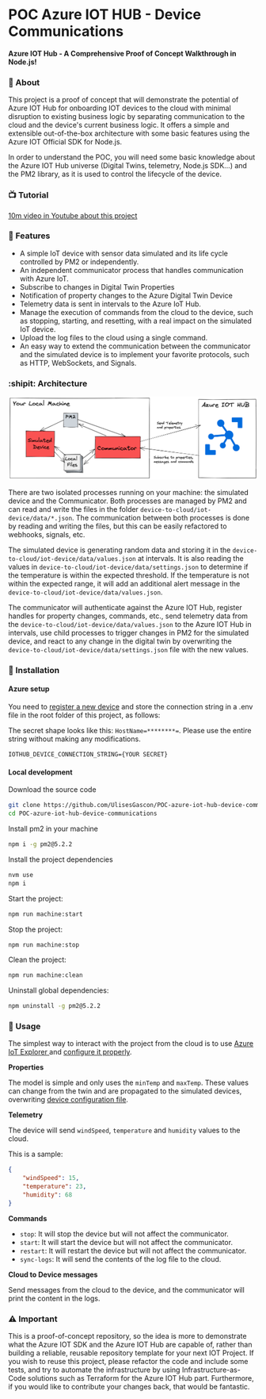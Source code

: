 # POC Azure IOT HUB - Device Communications

**Azure IOT Hub - A Comprehensive Proof of Concept Walkthrough in Node.js!**

### :crystal_ball: About

This project is a proof of concept that will demonstrate the potential of Azure IOT Hub for onboarding IOT devices to the cloud with minimal disruption to existing business logic by separating communication to the cloud and the device's current business logic. It offers a simple and extensible out-of-the-box architecture with some basic features using the Azure IOT Official SDK for Node.js.

In order to understand the POC, you will need some basic knowledge about the Azure IOT Hub universe (Digital Twins, telemetry, Node.js SDK...) and the PM2 library, as it is used to control the lifecycle of the device.


### :tv: Tutorial 

[10m video in Youtube about this project](https://youtu.be/5zOcsPXkQXw)

### :tada: Features 

- A simple IoT device with sensor data simulated and its life cycle controlled by PM2 or independently.
- An independent communicator process that handles communication with Azure IoT.
- Subscribe to changes in Digital Twin Properties
- Notification of property changes to the Azure Digital Twin Device
- Telemetry data is sent in intervals to the Azure IoT Hub.
- Manage the execution of commands from the cloud to the device, such as stopping, starting, and resetting, with a real impact on the simulated IoT device.
- Upload the log files to the cloud using a single command.
- An easy way to extend the communication between the communicator and the simulated device is to implement your favorite protocols, such as HTTP, WebSockets, and Signals.


### :shipit: Architecture

![architecture diagram](.github/simple_architecture.png)


There are two isolated processes running on your machine: the simulated device and the Communicator. Both processes are managed by PM2 and can read and write the files in the folder `device-to-cloud/iot-device/data/*.json`. The communication between both processes is done by reading and writing the files, but this can be easily refactored to webhooks, signals, etc.

The simulated device is generating random data and storing it in the `device-to-cloud/iot-device/data/values.json` at intervals. It is also reading the values in `device-to-cloud/iot-device/data/settings.json` to determine if the temperature is within the expected threshold. If the temperature is not within the expected range, it will add an additional alert message in the `device-to-cloud/iot-device/data/values.json`.

The communicator will authenticate against the Azure IOT Hub, register handles for property changes, commands, etc., send telemetry data from the `device-to-cloud/iot-device/data/values.json` to the Azure IOT Hub in intervals, use child processes to trigger changes in PM2 for the simulated device, and react to any change in the digital twin by overwriting the `device-to-cloud/iot-device/data/settings.json` file with the new values.

 
### :rocket: Installation

#### Azure setup

You need to [register a new device](https://github.com/Azure/azure-iot-device-ecosystem/blob/master/setup_iothub.md#set-up-and-manage-azure-iot-hub) and store the connection string in a .env file in the root folder of this project, as follows:

The secret shape looks like this: `HostName=********=`. Please use the entire string without making any modifications.

```
IOTHUB_DEVICE_CONNECTION_STRING={YOUR SECRET}
```

#### Local development

Download the source code
```bash
git clone https://github.com/UlisesGascon/POC-azure-iot-hub-device-communications
cd POC-azure-iot-hub-device-communications
```

Install pm2 in your machine
```bash
npm i -g pm2@5.2.2
```

Install the project dependencies 
```bash
nvm use
npm i
```
Start the project:

```bash
npm run machine:start
```

Stop the project:

```bash
npm run machine:stop
```

Clean the project:

```bash
npm run machine:clean
```

Uninstall global dependencies:
```bash
npm uninstall -g pm2@5.2.2
```

### :satellite: Usage

The simplest way to interact with the project from the cloud is to use [Azure IoT Explorer ](https://github.com/Azure/azure-iot-explorer#getting-azure-iot-explorer) and [configure it properly](https://github.com/Azure/azure-iot-explorer#configure-an-iot-hub-connection).


**Properties**

The model is simple and only uses the `minTemp` and `maxTemp`. These values can change from the twin and are propagated to the simulated devices, overwriting [device configuration file](device-to-cloud/iot-device/data/settings.json).

**Telemetry**

The device will send `windSpeed`, `temperature` and `humidity` values to the cloud.

This is a sample:

```json
{ 
    "windSpeed": 15, 
    "temperature": 23, 
    "humidity": 68 
}
```

**Commands**

- `stop`: It will stop the device but will not affect the communicator.
- `start`: It will start the device but will not affect the communicator.
- `restart`: It will restart the device but will not affect the communicator.
- `sync-logs`: It will send the contents of the log file to the cloud.

**Cloud to Device messages**

Send messages from the cloud to the device, and the communicator will print the content in the logs.


### :warning: Important

This is a proof-of-concept repository, so the idea is more to demonstrate what the Azure IOT SDK and the Azure IOT Hub are capable of, rather than building a reliable, reusable repository template for your next IOT Project. If you wish to reuse this project, please refactor the code and include some tests, and try to automate the infrastructure by using Infrastructure-as-Code solutions such as Terraform for the Azure IOT Hub part. Furthermore, if you would like to contribute your changes back, that would be fantastic.
